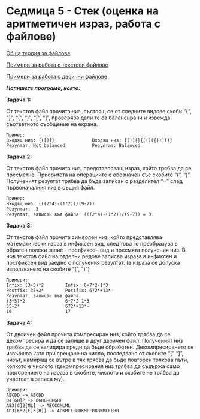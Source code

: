 # Седмица 5 - Стек (оценка на аритметичен израз, работа с  файлове)

[Обща теория за файлове](https://github.com/DenitsaStoianova/Data-Structures-and-Algorithms/blob/main/Week05/FilesMaterials/README.md)

[Примери за работа с текстови файлове](https://github.com/DenitsaStoianova/Data-Structures-and-Algorithms/blob/main/Week05/FilesMaterials/TextFiles.cpp)

[Примери за работа с двоични файлове](https://github.com/DenitsaStoianova/Data-Structures-and-Algorithms/blob/main/Week05/FilesMaterials/BinaryFiles.cpp)

***Напишете програма, която:***

**Задача 1:**

От текстов файл прочита низ, състоящ се от следните видове скоби “{“, “}”, “(“, “)”, “[“, “]”, проверява дали те са балансирани и извежда съответното съобщение на екрана.

```
Пример: 
Входящ низ: {([)]}              Входящ низ: [()]{}{[()({})]()}		 
Резултат: Not balanced          Резултат: Balanced
```

**Задача 2:**

От текстов файл прочита низ, представляващ израз, който трябва да се пресметне. Приоритета на операциите е обозначен със скобите “(”, “)”. Полученият резултат трябва да бъде записан с разделител “=” след първоначалния низ в същия файл. 

```
Пример: 
Входящ низ: (((2*4)-(1*2))/(9-7))
Резултат:  3
Резултат, записан във файла: (((2*4)-(1*2))/(9-7)) = 3
```

**Задача 3:**

От текстов файл прочита символен низ, който представлява математически израз в инфиксен вид, след това го преобразува в обратен полски запис - постфиксен вид и пресмята получения низ. В нов текстов файл на отделни редове записва израза в инфиксен и постфиксен вид заедно с получения резултат. (в израза се допуска използването на скобите “(”, “)”) 

```
Примери:
Infix: (3+5)*2        Infix: 6+7*2-1*3			
Postfix: 35+2*        Postfix: 672*+13*-
Резултат, записан във файла:
(3+5)*2               6+7*2-1*3
35+2*                 672*+13*-
16                    17
```

**Задача 4:**

От двоичен файл прочита компресиран низ, който трябва да се декомпресира и да се запише в друг двоичен файл. Полученият низ трябва да се валидира преди да бъде обработен. Декомпресирането се извършва като при срещане на число, последвано от скобите “[” “]”, низът, намиращ се вътре в тях трябва да бъде повторен толкова пъти, колкото е числото (декомпресирания низ трябва да съдържа само повторението на израза в скобите, числото и скобите не трябва да участват в записа му).

```
Примери:
ABCDD -> ABCDD
D4[GH]P -> DGHGHGHGHP
AB3[C]2[ML] -> ABCCCMLML
AD3[KM2[F]3[B]] -> ADKMFFBBBKMFFBBBKMFFBBB
```
